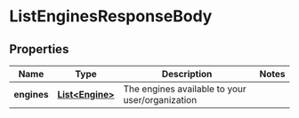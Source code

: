 

# ListEnginesResponseBody

## Properties

Name | Type | Description | Notes
------------ | ------------- | ------------- | -------------
**engines** | [**List&lt;Engine&gt;**](Engine.md) | The engines available to your user/organization | 




